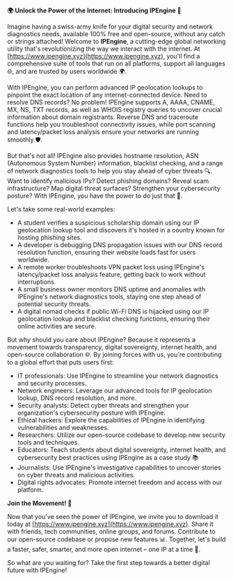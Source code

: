 **🌍 Unlock the Power of the Internet: Introducing IPEngine 🚀**

Imagine having a swiss-army knife for your digital security and network diagnostics needs, available 100% free and open-source, without any catch or strings attached! Welcome to **IPEngine**, a cutting-edge global networking utility that's revolutionizing the way we interact with the internet. At [https://www.ipengine.xyz](https://www.ipengine.xyz), you'll find a comprehensive suite of tools that run on all platforms, support all languages 🌐, and are trusted by users worldwide 🌍.

With IPEngine, you can perform advanced IP geolocation lookups to pinpoint the exact location of any internet-connected device. Need to resolve DNS records? No problem! IPEngine supports A, AAAA, CNAME, MX, NS, TXT records, as well as WHOIS registry queries to uncover crucial information about domain registrants. Reverse DNS and traceroute functions help you troubleshoot connectivity issues, while port scanning and latency/packet loss analysis ensure your networks are running smoothly 🛡️.

But that's not all! IPEngine also provides hostname resolution, ASN (Autonomous System Number) information, blacklist checking, and a range of network diagnostics tools to help you stay ahead of cyber threats 🔍. Want to identify malicious IPs? Detect phishing domains? Reveal scam infrastructure? Map digital threat surfaces? Strengthen your cybersecurity posture? With IPEngine, you have the power to do just that 🚀.

Let's take some real-world examples:

* A student verifies a suspicious scholarship domain using our IP geolocation lookup tool and discovers it's hosted in a country known for hosting phishing sites.
* A developer is debugging DNS propagation issues with our DNS record resolution function, ensuring their website loads fast for users worldwide.
* A remote worker troubleshoots VPN packet loss using IPEngine's latency/packet loss analysis feature, getting back to work without interruptions.
* A small business owner monitors DNS uptime and anomalies with IPEngine's network diagnostics tools, staying one step ahead of potential security threats.
* A digital nomad checks if public Wi-Fi DNS is hijacked using our IP geolocation lookup and blacklist checking functions, ensuring their online activities are secure.

But why should you care about IPEngine? Because it represents a movement towards transparency, digital sovereignty, internet health, and open-source collaboration 🌐. By joining forces with us, you're contributing to a global effort that puts users first:

* IT professionals: Use IPEngine to streamline your network diagnostics and security processes.
* Network engineers: Leverage our advanced tools for IP geolocation lookup, DNS record resolution, and more.
* Security analysts: Detect cyber threats and strengthen your organization's cybersecurity posture with IPEngine.
* Ethical hackers: Explore the capabilities of IPEngine in identifying vulnerabilities and weaknesses.
* Researchers: Utilize our open-source codebase to develop new security tools and techniques.
* Educators: Teach students about digital sovereignty, internet health, and cybersecurity best practices using IPEngine as a case study 📚
* Journalists: Use IPEngine's investigative capabilities to uncover stories on cyber threats and malicious activities.
* Digital rights advocates: Promote internet freedom and access with our platform.

**Join the Movement! 🔗**

Now that you've seen the power of IPEngine, we invite you to download it today at [https://www.ipengine.xyz](https://www.ipengine.xyz). Share it with friends, tech communities, online groups, and forums. Contribute to our open-source codebase or propose new features 📊. Together, let's build a faster, safer, smarter, and more open internet – one IP at a time 🔑.

So what are you waiting for? Take the first step towards a better digital future with IPEngine!